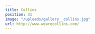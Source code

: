 ```yaml
---
title: Collins
position: 31
image: "/uploads/gallery__collins.jpg"
url: http://www.wearecollins.com/
---
```


